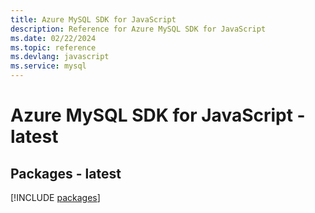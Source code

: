 ```yaml
---
title: Azure MySQL SDK for JavaScript
description: Reference for Azure MySQL SDK for JavaScript
ms.date: 02/22/2024
ms.topic: reference
ms.devlang: javascript
ms.service: mysql
---
```

# Azure MySQL SDK for JavaScript - latest
## Packages - latest
[!INCLUDE [packages](mysql-index.md)]